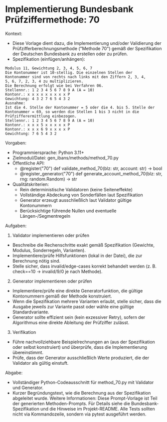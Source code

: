 # Implementierung Bundesbank Prüfziffermethode: 70

Kontext:
- Diese Vorlage dient dazu, die Implementierung und/oder Validierung der Prüfzifferberechnungsmethode ("Methode 70") gemäß der Spezifikation der Deutschen Bundesbank zu erstellen oder zu prüfen.
- Spezifikation (einfügen/anhängen):

```Text
Modulus 11, Gewichtung 2, 3, 4, 5, 6, 7
Die Kontonummer ist 10-stellig. Die einzelnen Stellen der
Kontonummer sind von rechts nach links mit den Ziffern 2, 3, 4,
5, 6, 7, 2, 3, 4 zu multiplizieren.
Die Berechnung erfolgt wie bei Verfahren 06.
Stellennr.: 1 2 3 4 5 6 7 8 9 A (A = 10)
Kontonr.: x x x x x x x x x P
Gewichtung: 4 3 2 7 6 5 4 3 2
Ausnahme:
Ist die 4. Stelle der Kontonummer = 5 oder die 4. bis 5. Stelle der
Kontonummer = 69, so werden die Stellen 1 bis 3 nicht in die
Prüfzifferermittlung einbezogen.
Stellennr.: 1 2 3 4 5 6 7 8 9 A (A = 10)
Kontonr.: x x x 5 x x x x x P
Kontonr.: x x x 6 9 x x x x P
Gewichtung: 7 6 5 4 3 2
```

Vorgaben:
- Programmiersprache: Python 3.11+
- Zielmodul/Datei: gen_ibans/methods/method_70.py
- Öffentliche API:
  - @register("70") def validate_method_70(blz: str, account: str) -> bool
  - @register_generator("70") def generate_account_method_70(blz: str, rng: random.Random) -> str
- Qualitätskriterien:
  - Rein deterministische Validatoren (keine Seiteneffekte)
  - Vollständige Abdeckung von Sonderfällen laut Spezifikation
  - Generator erzeugt ausschließlich laut Validator gültige Kontonummern
  - Berücksichtige führende Nullen und eventuelle Längen-/Segmentregeln

Aufgaben:
1) Validator implementieren oder prüfen
- Beschreibe die Rechenschritte exakt gemäß Spezifikation (Gewichte, Modulus, Sonderregeln, Varianten).
- Implementiere/prüfe Hilfsfunktionen (lokal in der Datei), die zur Berechnung nötig sind.
- Stelle sicher, dass invalid/edge-cases korrekt behandelt werden (z. B. check==10 -> invalid/9/0 je nach Methode).

2) Generator implementieren oder prüfen
- Implementiere/prüfe eine direkte Generatorfunktion, die gültige Kontonummern gemäß der Methode konstruiert.
- Wenn die Spezifikation mehrere Varianten erlaubt, stelle sicher, dass die Ausgabe jeweils zur Variante passt oder wähle eine gültige Standardvariante.
- Generator sollte effizient sein (kein exzessiver Retry), sofern der Algorithmus eine direkte Ableitung der Prüfziffer zulässt.

3) Verifikation
- Führe nachvollziehbare Beispielrechnungen an (aus der Spezifikation oder selbst konstruiert) und überprüfe, dass die Implementierung übereinstimmt.
- Prüfe, dass der Generator ausschließlich Werte produziert, die der Validator als gültig einstuft.

Abgabe:
- Vollständiger Python-Codeausschnitt für method_70.py mit Validator und Generator.
- Kurzer Begründungstext, wie die Berechnung aus der Spezifikation abgeleitet wurde.
Weitere Informationen: Diese Prompt-Vorlage ist Teil der generierten Methoden-Prompts. Für Details siehe die Bundesbank-Spezifikation und die Hinweise im Projekt-README.
Alle Tests sollten nicht via Kommandozeile, sondern via pytest ausgeführt werden.
